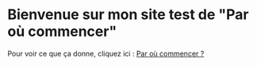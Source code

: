 # Bienvenue sur mon site test de "Par où commencer"

Pour voir ce que ça donne, cliquez ici : [Par où commencer ?](https://paroucommencer.github.io)
